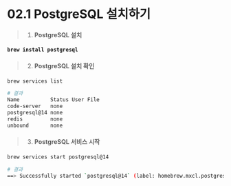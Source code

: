 # 02.1 PostgreSQL 설치하기

> 1. #### PostgreSQL 설치

<pre class="language-bash"><code class="lang-bash"><strong>brew install postgresql
</strong></code></pre>



> 2. #### PostgreSQL 설치 확인

```bash
brew services list
```

```bash
# 결과
Name          Status User File
code-server   none
postgresql@14 none
redis         none
unbound       none
```



> 3. #### PostgreSQL  서비스 시작

```bash
brew services start postgresql@14
```

```bash
# 결과
==> Successfully started `postgresql@14` (label: homebrew.mxcl.postgresql@14)
```
